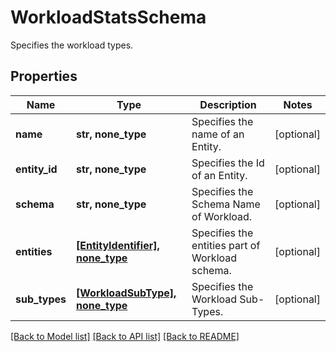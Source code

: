 # WorkloadStatsSchema

Specifies the workload types.

## Properties
Name | Type | Description | Notes
------------ | ------------- | ------------- | -------------
**name** | **str, none_type** | Specifies the name of an Entity. | [optional] 
**entity_id** | **str, none_type** | Specifies the Id of an Entity. | [optional] 
**schema** | **str, none_type** | Specifies the Schema Name of Workload. | [optional] 
**entities** | [**[EntityIdentifier], none_type**](EntityIdentifier.md) | Specifies the entities part of Workload schema. | [optional] 
**sub_types** | [**[WorkloadSubType], none_type**](WorkloadSubType.md) | Specifies the Workload Sub-Types. | [optional] 

[[Back to Model list]](../README.md#documentation-for-models) [[Back to API list]](../README.md#documentation-for-api-endpoints) [[Back to README]](../README.md)


